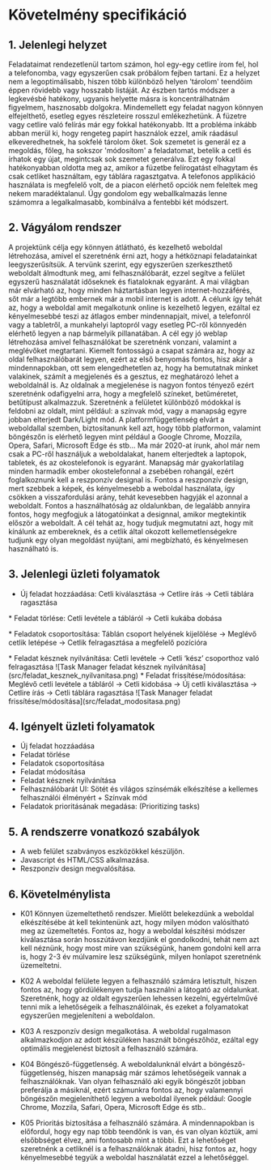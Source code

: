 # Követelmény specifikáció

## 1. Jelenlegi helyzet

Feladataimat rendezetlenül tartom számon, hol egy-egy cetlire írom fel, hol a telefonomba, vagy egyszerűen csak próbálom fejben tartani.
Ez a helyzet nem a legoptimálisabb, hiszen több különböző helyen 'tárolom' teendőim éppen rövidebb vagy hosszabb listáját.
Az észben tartós módszer a legkevésbé hatékony, ugyanis helyette másra is koncentrálhatnám figyelmem, hasznosabb dolgokra.
Mindemellett egy feladat nagyon könnyen elfejelthető, esetleg egyes részleteire rosszul emlékezhetünk.
A füzetre vagy cetlire való felírás már egy fokkal hatékonyabb.
Itt a probléma inkább abban merül ki, hogy rengeteg papírt használok ezzel, amik ráadásul elkeveredhetnek, ha sokfelé tárolom őket.
Sok szemetet is generál ez a megoldás, főleg, ha sokszor 'módosítom' a feladatomat, betelik a cetli és írhatok egy újat, megintcsak sok szemetet generálva.
Ezt egy fokkal hatékonyabban oldotta meg az, amikor a füzetbe felírogatást elhagytam és csak cetliket használtam, egy táblára ragasztgatva.
A telefonos applikáció használata is megfelelő volt, de a piacon elérhető opciók nem feleltek meg nekem maradéktalanul.
Úgy gondolom egy weballkalmazás lenne számomra a legalkalmasabb, kombinálva a fentebbi két módszert.

## 2. Vágyálom rendszer

A projektünk célja egy könnyen átlátható, és kezelhető weboldal létrehozása,
amivel el szeretnénk érni azt, hogy a hétköznapi feladatainkat leegyszerűsítsük.
A tervünk szerint, egy egyszerűen szerkeszthető weboldalt álmodtunk meg, ami felhasználóbarát,
ezzel segítve a felület egyszerű használatát időseknek és fiataloknak egyaránt.
A mai világban már elvárható az, hogy minden háztartásban legyen internet-hozzáférés, 
sőt már a legtöbb embernek már a mobil internet is adott. A célunk így tehát az, hogy a weboldal amit megalkotunk online is kezelhető legyen, ezáltal ez kényelmesebbé teszi az átlagos ember mindennapjait, mivel,
a telefonról vagy a tabletről, a munkahelyi laptopról vagy esetleg 
PC-ről könnyedén elérhető legyen a nap bármelyik pillanatában.
A cél egy jó weblap létrehozása amivel felhasználókat be szeretnénk vonzani, valamint a meglévőket megtartani.
Kiemelt fontosságú a csapat számára az, hogy az oldal felhasználóbarát legyen, ezért az első benyomás fontos, hisz akár a mindennapokban, ott sem elengedhetetlen az, hogy ha bemutatnak minket valakinek, számít a megjelenés és a gesztus, ez meghatározó lehet a weboldalnál is. Az oldalnak a megjelenése is nagyon fontos tényező ezért szeretnénk odafigyelni arra, hogy a megfelelő színeket, betűméretet, betűtípust alkalmazzuk. Szeretnénk a felületet különböző módokkal is feldobni az oldalt, mint például: a színvak mód, vagy a manapság egyre jobban elterjedt Dark/Light mód. 
A platformfüggetlenség elvárt a weboldallal szemben, biztosítanunk kell azt, hogy több platformon, valamint
böngészőn is elérhető legyen mint például a Google Chrome, Mozzila, Opera, Safari, Microsoft Edge és stb...
Ma már 2020-at írunk, ahol már nem csak a PC-ről használjuk a weboldalakat, hanem elterjedtek a laptopok, 
tabletek, és az okostelefonok is egyaránt. Manapság már gyakorlatilag minden harmadik ember okostelefonnal a 
zsebében rohangál, ezért foglalkoznunk kell a reszponzív designal is.
Fontos a reszponzív design, mert szebbek a képek, és kényelmesebb a weboldal használata,
így csökken a visszafordulási arány, tehát kevesebben hagyják el azonnal a weboldalt.
Fontos a használhatóság az oldalunkban, de legalább annyira fontos, hogy megfogjuk a látogatóinkat a designnal, amikor megtekintik először a weboldalt. A cél tehát az, hogy tudjuk megmutatni azt, hogy mit kínálunk az embereknek, és a cetlik által okozott kellemetlenségekre tudjunk egy olyan megoldást nyújtani, ami megbízható, és kényelmesen használható is.

## 3. Jelenlegi üzleti folyamatok

* Új feladat hozzáadása: Cetli kiválasztása -> Cetlire írás -> Cetli táblára ragasztása
<p align="center"
<img src="src/uj_feladat_hozzaadasa.png" title="Task Manager új feladat hozzáadása">
</p>
* Feladat törlése: Cetli levétele a tábláról -> Cetli kukába dobása
<p align="center"
<img src="src/feladat_torlese.png" title="Task Manager feladat törlése">
</p>
* Feladatok csoportosítása: Táblán csoport helyének kijelölése -> Meglévő cetlik letépése -> Cetlik felragasztása a megfelelő pozícióra
<p align="center"
<img src="src/feladat_csoportositasa.png" title="Task Manager  feladat csoportosítása">
</p>
* Feladat késznek nyilvánítása: Cetli levétele -> Cetli ‘kész’ csoporthoz való felragasztása
![Task Manager feladat késznek nyilvánítása](src/feladat_kesznek_nyilvanitasa.png)
* Feladat frissítése/módosítása: Meglévő cetli levétele a tábláról -> Cetli kidobása -> Új cetli kiválasztása -> Cetlire írás -> Cetli táblára ragasztása
![Task Manager feladat frissítése/módosítása](src/feladat_modositasa.png)

## 4. Igényelt üzleti folyamatok

* Új feladat hozzáadása
* Feladat törlése
* Feladatok csoportosítása
* Feladat módosítása
* Feladat késznek nyilvánítása
* Felhasználóbarát UI: Sötét és világos színsémák elkészítése a kellemes felhasználói élményért + Színvak mód
* Feladatok prioritásának megadása: (Prioritizing tasks)

## 5. A rendszerre vonatkozó szabályok
- A web felület szabványos eszközökkel készüljön.
- Javascript és HTML/CSS alkalmazása.
- Reszponziv design megvalósítása.

## 6. Követelménylista

* K01 Könnyen üzemeltethető rendszer. Mielőtt belekezdünk a weboldal elkészítésébe át kell tekintenünk azt, hogy milyen módon valósítható meg az üzemeltetés. Fontos az, hogy a weboldal készítési módszer kiválasztása során hosszútávon kezdjünk el gondolkodni, tehát nem azt kell néznünk, hogy most mire van szükségünk, hanem gondolni kell arra is, hogy 2-3 év múlvamire lesz szükségünk, milyen honlapot szeretnénk üzemeltetni.

* K02 A weboldal felülete legyen a felhasználó számára letisztult, hiszen fontos az, hogy gördülékenyen tudja használni a látogató az oldalunkat. Szeretnénk, hogy az oldalt egyszerűen lehessen kezelni, egyértelművé tenni mik a lehetőségeik a felhasználóinak, és ezeket a folyamatokat egyszerűen megjeleníteni a weboldalon.

* K03 A reszponzív design megalkotása. A weboldal rugalmason alkalmazkodjon az adott készüléken használt böngészőhöz, ezáltal egy optimális megjelenést biztosít a felhasználó számára.

* K04 Böngésző-függetlenség. A weboldalunknál elvárt a böngésző-függetlenség, hiszen manapság már számos lehetőségeik vannak a felhasználóknak.
Van olyan felhasználó aki egyik böngészőt jobban preferálja a másiknál, ezért számunkra fontos az, hogy valamennyi böngészőn megjeleníthető legyen a weboldal ilyenek például: Google Chrome, Mozzila, Safari, Opera, Microsoft Edge és stb..

* K05 Prioritás biztosítása a felhasználó számára. A mindennapokban is előfordul, hogy egy nap több teendőnk is van, és van olyan köztük, ami elsőbbséget élvez, ami fontosabb mint a többi. Ezt a lehetőséget szeretnénk a cetliknél is a felhasználóknak átadni, hisz fontos az, hogy kényelmesebbé tegyük a weboldal használatát ezzel a lehetőséggel.

